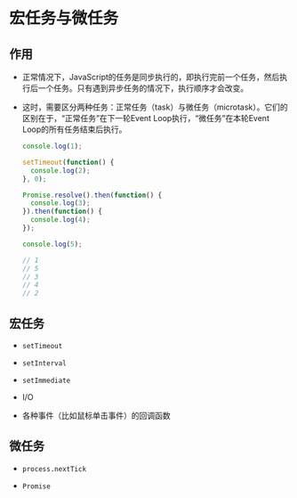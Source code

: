 # 宏任务与微任务

## 作用

*   正常情况下，JavaScript的任务是同步执行的，即执行完前一个任务，然后执行后一个任务。只有遇到异步任务的情况下，执行顺序才会改变。

*   这时，需要区分两种任务：正常任务（task）与微任务（microtask）。它们的区别在于，“正常任务”在下一轮Event Loop执行，“微任务”在本轮Event Loop的所有任务结束后执行。

    ```javascript
    console.log(1);

    setTimeout(function() {
      console.log(2);
    }, 0);

    Promise.resolve().then(function() {
      console.log(3);
    }).then(function() {
      console.log(4);
    });

    console.log(5);

    // 1
    // 5
    // 3
    // 4
    // 2
    ```

## 宏任务

*   `setTimeout`

*   `setInterval`

*   `setImmediate`

*   I/O

*   各种事件（比如鼠标单击事件）的回调函数

## 微任务

*   `process.nextTick`

*   `Promise`
